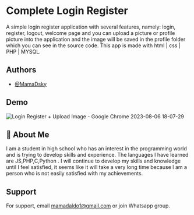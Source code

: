 
# Complete Login Register

A simple login register application with several features, namely: login, register, logout, welcome page and you can upload a picture or profile picture into the application and the image will be saved in the profile folder which you can see in the source code. This app is made with html | css | PHP | MYSQL.


## Authors

- [@MamaDsky](https://www.github.com/MamaDsky)


## Demo


![Login Register + Upload Image - Google Chrome 2023-08-06 18-07-29](https://github.com/MamaDsky/LogRegComplete/assets/121335238/733bb5c4-cda6-4af4-b462-bf869ee16e07)




## 🚀 About Me
I am a student in high school who has an interest in the programming world and is trying to develop skills and experience. The languages ​​I have learned are JS,PHP,C,Python . I will continue to develop my skills and knowledge until I feel satisfied, it seems like it will take a very long time because I am a person who is not easily satisfied with my achievements.


## Support

For support, email mamadaldo1@gmail.com or join Whatsapp group.

